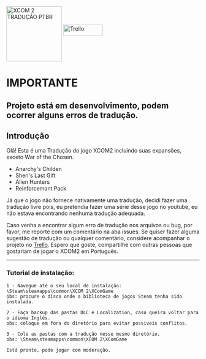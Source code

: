 <img src="https://i.imgur.com/5Toa0BH.png" align="center" height="144" alt="XCOM 2 TRADUÇÃO PTBR"/>
<a href="https://trello.com/b/Ru1eYjcb/xcom-2-tradução-ptbr">
<img border="0" alt="Trello" src="https://i.imgur.com/yLzTkGf.png" width="104" height="28">
</a>




# IMPORTANTE
## Projeto está em desenvolvimento, podem ocorrer alguns erros de tradução.
## Introdução

Olá! Esta é uma Tradução do jogo XCOM2 incluindo suas expansões, exceto War of the Chosen.
- Anarchy's Childen
- Shen's Last Gift
- Alien Hunters
- Reinforcemant Pack


Já que o jogo não fornece nativamente uma tradução, decidi fazer uma tradução livre pois, eu pretendia fazer uma série desse jogo no youtube, eu não estava encontrando nenhuma tradução adequada.

Caso venha a encontrar algum erro de tradução nos arquivos ou bug, por favor, me reporte com um comentário na aba issues.
Se quiser fazer alguma sugestão de tradução ou qualquer comentário, considere acompanhar o projeto no [Trello](https://trello.com/b/Ru1eYjcb/xcom-2-tradução-ptbr).
Espero que goste, compartilhe com outras pessoas que gostariam de jogar o XCOM2 em Português.

----------------------------------------------------------------------------------------------------------------------------------------

### Tutorial de instalação:

	1 - Navegue até o seu local de instalação: \Steam\steamapps\common\XCOM 2\XComGame
	obs: procure o disco onde a biblioteca de jogos Steam tenha sido instalada.

	2 - Faça backup das pastas DLC e Localization, caso queira voltar para o idioma Inglês.
	obs: coloque em fora do diretório para evitar possiveis conflitos.

	3 - Cole as pastas com a tradução nesse mesmo diretório.
	obs: \Steam\steamapps\common\XCOM 2\XComGame

	Está pronto, pode jogar com moderação.
